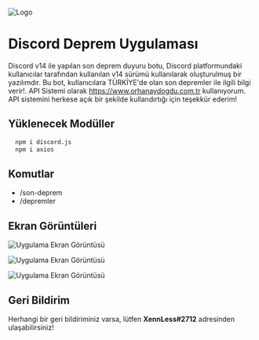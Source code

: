 
![Logo](https://cdn.discordapp.com/attachments/796790568444887081/1072105283779825714/XENNLESS.png)
# Discord Deprem Uygulaması

Discord v14 ile yapılan son deprem duyuru botu, Discord platformundaki kullanıcılar tarafından kullanılan v14 sürümü kullanılarak oluşturulmuş bir yazılımdır. Bu bot, kullanıcılara TÜRKİYE'de olan son depremler ile ilgili bilgi verir!.
API Sistemi olarak https://www.orhanaydogdu.com.tr kullanıyorum. API sistemini herkese açık bir şekilde kullandırtığı için teşekkür ederim!




## Yüklenecek Modüller

```bash 
  npm i discord.js
  npm i axios
```
    
## Komutlar

- /son-deprem
- /depremler

  
## Ekran Görüntüleri

![Uygulama Ekran Görüntüsü](https://cdn.discordapp.com/attachments/796790568444887081/1077375540299825242/image.png)

![Uygulama Ekran Görüntüsü](https://cdn.discordapp.com/attachments/796790568444887081/1077375425006796963/image.png)

![Uygulama Ekran Görüntüsü](https://cdn.discordapp.com/attachments/796790568444887081/1077375760999923782/image.png)




  
## Geri Bildirim

Herhangi bir geri bildiriminiz varsa, lütfen __XennLess#2712__ adresinden ulaşabilirsiniz!

  